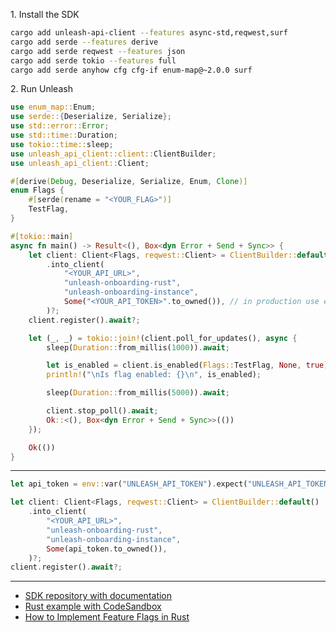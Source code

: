 1\. Install the SDK
```sh
cargo add unleash-api-client --features async-std,reqwest,surf
cargo add serde --features derive
cargo add serde reqwest --features json
cargo add serde tokio --features full
cargo add serde anyhow cfg cfg-if enum-map@~2.0.0 surf
```

2\. Run Unleash
```rust
use enum_map::Enum;
use serde::{Deserialize, Serialize};
use std::error::Error;
use std::time::Duration;
use tokio::time::sleep;
use unleash_api_client::client::ClientBuilder;
use unleash_api_client::Client;

#[derive(Debug, Deserialize, Serialize, Enum, Clone)]
enum Flags {
    #[serde(rename = "<YOUR_FLAG>")]
    TestFlag,
}

#[tokio::main]
async fn main() -> Result<(), Box<dyn Error + Send + Sync>> {
    let client: Client<Flags, reqwest::Client> = ClientBuilder::default()
        .into_client(
            "<YOUR_API_URL>",
            "unleash-onboarding-rust",
            "unleash-onboarding-instance",
            Some("<YOUR_API_TOKEN>".to_owned()), // in production use environment variable
        )?;
    client.register().await?;

    let (_, _) = tokio::join!(client.poll_for_updates(), async {
        sleep(Duration::from_millis(1000)).await;

        let is_enabled = client.is_enabled(Flags::TestFlag, None, true);
        println!("\nIs flag enabled: {}\n", is_enabled);

        sleep(Duration::from_millis(5000)).await;

        client.stop_poll().await;
        Ok::<(), Box<dyn Error + Send + Sync>>(())
    });

    Ok(())
}
```
---
```rust
let api_token = env::var("UNLEASH_API_TOKEN").expect("UNLEASH_API_TOKEN environment variable not set");

let client: Client<Flags, reqwest::Client> = ClientBuilder::default()
    .into_client(
        "<YOUR_API_URL>",
        "unleash-onboarding-rust",
        "unleash-onboarding-instance",
        Some(api_token.to_owned()),
    )?;
client.register().await?;
```

---
- [SDK repository with documentation](https://github.com/Unleash/unleash-client-rust)
- [Rust example with CodeSandbox](https://github.com/Unleash/unleash-sdk-examples/tree/main/Rust)
- [How to Implement Feature Flags in Rust](https://docs.getunleash.io/feature-flag-tutorials/rust)
